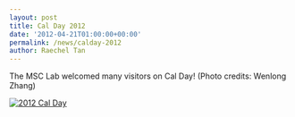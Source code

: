 ```yaml
---
layout: post
title: Cal Day 2012
date: '2012-04-21T01:00:00+00:00'
permalink: /news/calday-2012
author: Raechel Tan
---
```

<p>The MSC Lab welcomed many visitors on Cal Day! (Photo credits: Wenlong Zhang)</p>
<a href="{{ site.baseurl }}/assets/images/posts/2012CalDay.jpg" ><img src="{{ site.baseurl }}/assets/images/posts/2012CalDay.jpg" alt="2012 Cal Day" border="0"></a>
